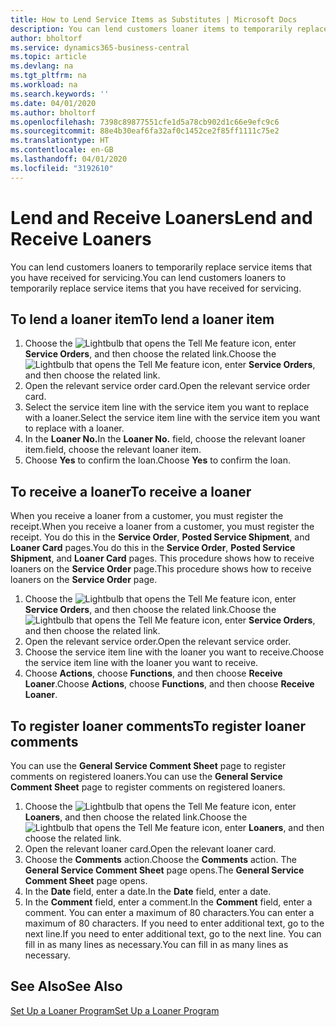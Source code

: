 ```yaml
---
title: How to Lend Service Items as Substitutes | Microsoft Docs
description: You can lend customers loaner items to temporarily replace service items that you have received for servicing.
author: bholtorf
ms.service: dynamics365-business-central
ms.topic: article
ms.devlang: na
ms.tgt_pltfrm: na
ms.workload: na
ms.search.keywords: ''
ms.date: 04/01/2020
ms.author: bholtorf
ms.openlocfilehash: 7398c89877551cfe1d5a78cb902d1c66e9efc9c6
ms.sourcegitcommit: 88e4b30eaf6fa32af0c1452ce2f85ff1111c75e2
ms.translationtype: HT
ms.contentlocale: en-GB
ms.lasthandoff: 04/01/2020
ms.locfileid: "3192610"
---
```

# <a name="lend-and-receive-loaners"></a><span data-ttu-id="d4fca-103">Lend and Receive Loaners</span><span class="sxs-lookup"><span data-stu-id="d4fca-103">Lend and Receive Loaners</span></span>
<span data-ttu-id="d4fca-104">You can lend customers loaners to temporarily replace service items that you have received for servicing.</span><span class="sxs-lookup"><span data-stu-id="d4fca-104">You can lend customers loaners to temporarily replace service items that you have received for servicing.</span></span>  
  
## <a name="to-lend-a-loaner-item"></a><span data-ttu-id="d4fca-105">To lend a loaner item</span><span class="sxs-lookup"><span data-stu-id="d4fca-105">To lend a loaner item</span></span>    
1. <span data-ttu-id="d4fca-106">Choose the ![Lightbulb that opens the Tell Me feature](media/ui-search/search_small.png "Tell me what you want to do") icon, enter **Service Orders**, and then choose the related link.</span><span class="sxs-lookup"><span data-stu-id="d4fca-106">Choose the ![Lightbulb that opens the Tell Me feature](media/ui-search/search_small.png "Tell me what you want to do") icon, enter **Service Orders**, and then choose the related link.</span></span>  
2. <span data-ttu-id="d4fca-107">Open the relevant service order card.</span><span class="sxs-lookup"><span data-stu-id="d4fca-107">Open the relevant service order card.</span></span>  
3. <span data-ttu-id="d4fca-108">Select the service item line with the service item you want to replace with a loaner.</span><span class="sxs-lookup"><span data-stu-id="d4fca-108">Select the service item line with the service item you want to replace with a loaner.</span></span>  
4. <span data-ttu-id="d4fca-109">In the **Loaner No.**</span><span class="sxs-lookup"><span data-stu-id="d4fca-109">In the **Loaner No.**</span></span> <span data-ttu-id="d4fca-110">field, choose the relevant loaner item.</span><span class="sxs-lookup"><span data-stu-id="d4fca-110">field, choose the relevant loaner item.</span></span>  
5. <span data-ttu-id="d4fca-111">Choose **Yes** to confirm the loan.</span><span class="sxs-lookup"><span data-stu-id="d4fca-111">Choose **Yes** to confirm the loan.</span></span>  

## <a name="to-receive-a-loaner"></a><span data-ttu-id="d4fca-112">To receive a loaner</span><span class="sxs-lookup"><span data-stu-id="d4fca-112">To receive a loaner</span></span>  
<span data-ttu-id="d4fca-113">When you receive a loaner from a customer, you must register the receipt.</span><span class="sxs-lookup"><span data-stu-id="d4fca-113">When you receive a loaner from a customer, you must register the receipt.</span></span> <span data-ttu-id="d4fca-114">You do this in the **Service Order**, **Posted Service Shipment**, and **Loaner Card** pages.</span><span class="sxs-lookup"><span data-stu-id="d4fca-114">You do this in the **Service Order**, **Posted Service Shipment**, and **Loaner Card** pages.</span></span> <span data-ttu-id="d4fca-115">This procedure shows how to receive loaners on the **Service Order** page.</span><span class="sxs-lookup"><span data-stu-id="d4fca-115">This procedure shows how to receive loaners on the **Service Order** page.</span></span>  
  
1. <span data-ttu-id="d4fca-116">Choose the ![Lightbulb that opens the Tell Me feature](media/ui-search/search_small.png "Tell me what you want to do") icon, enter **Service Orders**, and then choose the related link.</span><span class="sxs-lookup"><span data-stu-id="d4fca-116">Choose the ![Lightbulb that opens the Tell Me feature](media/ui-search/search_small.png "Tell me what you want to do") icon, enter **Service Orders**, and then choose the related link.</span></span>  
2. <span data-ttu-id="d4fca-117">Open the relevant service order.</span><span class="sxs-lookup"><span data-stu-id="d4fca-117">Open the relevant service order.</span></span>  
3. <span data-ttu-id="d4fca-118">Choose the service item line with the loaner you want to receive.</span><span class="sxs-lookup"><span data-stu-id="d4fca-118">Choose the service item line with the loaner you want to receive.</span></span>  
4. <span data-ttu-id="d4fca-119">Choose **Actions**, choose **Functions**, and then choose **Receive Loaner**.</span><span class="sxs-lookup"><span data-stu-id="d4fca-119">Choose **Actions**, choose **Functions**, and then choose **Receive Loaner**.</span></span>  

## <a name="to-register-loaner-comments"></a><span data-ttu-id="d4fca-120">To register loaner comments</span><span class="sxs-lookup"><span data-stu-id="d4fca-120">To register loaner comments</span></span>  
<span data-ttu-id="d4fca-121">You can use the **General Service Comment Sheet** page to register comments on registered loaners.</span><span class="sxs-lookup"><span data-stu-id="d4fca-121">You can use the **General Service Comment Sheet** page to register comments on registered loaners.</span></span>  
  
1. <span data-ttu-id="d4fca-122">Choose the ![Lightbulb that opens the Tell Me feature](media/ui-search/search_small.png "Tell me what you want to do") icon, enter **Loaners**, and then choose the related link.</span><span class="sxs-lookup"><span data-stu-id="d4fca-122">Choose the ![Lightbulb that opens the Tell Me feature](media/ui-search/search_small.png "Tell me what you want to do") icon, enter **Loaners**, and then choose the related link.</span></span>  
2. <span data-ttu-id="d4fca-123">Open the relevant loaner card.</span><span class="sxs-lookup"><span data-stu-id="d4fca-123">Open the relevant loaner card.</span></span>  
3. <span data-ttu-id="d4fca-124">Choose the **Comments** action.</span><span class="sxs-lookup"><span data-stu-id="d4fca-124">Choose the **Comments** action.</span></span> <span data-ttu-id="d4fca-125">The **General Service Comment Sheet** page opens.</span><span class="sxs-lookup"><span data-stu-id="d4fca-125">The **General Service Comment Sheet** page opens.</span></span>  
4. <span data-ttu-id="d4fca-126">In the **Date** field, enter a date.</span><span class="sxs-lookup"><span data-stu-id="d4fca-126">In the **Date** field, enter a date.</span></span>  
5. <span data-ttu-id="d4fca-127">In the **Comment** field, enter a comment.</span><span class="sxs-lookup"><span data-stu-id="d4fca-127">In the **Comment** field, enter a comment.</span></span> <span data-ttu-id="d4fca-128">You can enter a maximum of 80 characters.</span><span class="sxs-lookup"><span data-stu-id="d4fca-128">You can enter a maximum of 80 characters.</span></span> <span data-ttu-id="d4fca-129">If you need to enter additional text, go to the next line.</span><span class="sxs-lookup"><span data-stu-id="d4fca-129">If you need to enter additional text, go to the next line.</span></span> <span data-ttu-id="d4fca-130">You can fill in as many lines as necessary.</span><span class="sxs-lookup"><span data-stu-id="d4fca-130">You can fill in as many lines as necessary.</span></span>  
  
## <a name="see-also"></a><span data-ttu-id="d4fca-131">See Also</span><span class="sxs-lookup"><span data-stu-id="d4fca-131">See Also</span></span>  
[<span data-ttu-id="d4fca-132">Set Up a Loaner Program</span><span class="sxs-lookup"><span data-stu-id="d4fca-132">Set Up a Loaner Program</span></span>](service-how-setup-loaner-program.md)   
